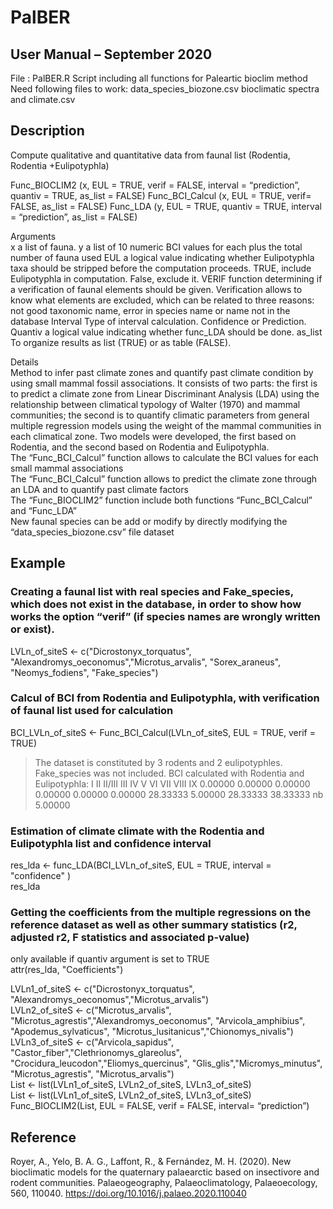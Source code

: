 # PalBER
## User Manual – September 2020

File :
PalBER.R
Script including all functions for Paleartic bioclim method
Need following files to work:
data_species_biozone.csv
bioclimatic spectra and climate.csv

## Description 
Compute qualitative and quantitative data from faunal list (Rodentia, Rodentia +Eulipotyphla)
 
Func_BIOCLIM2 (x, EUL = TRUE, verif = FALSE, interval = “prediction”, quantiv = TRUE, as_list = FALSE)
Func_BCI_Calcul (x, EUL = TRUE, verif= FALSE, as_list = FALSE)
Func_LDA (y, EUL = TRUE, quantiv = TRUE, interval = “prediction”, as_list = FALSE)
 
Arguments <br>
x                            a list of fauna.
y                      a list of 10 numeric BCI values for each plus the total number of fauna used
EUL                       a logical value indicating whether Eulipotyphla taxa should be stripped before the computation proceeds. TRUE, include Eulipotyphla in computation. False, exclude it.
VERIF                   function determining if a verification of faunal elements should be given. Verification allows to know what elements are excluded, which can be related to three reasons: not good taxonomic name, error in species name or name not in the database
Interval                Type of interval calculation. Confidence or Prediction.
Quantiv                a logical value indicating whether func_LDA should be done.
as_list             To organize results as list (TRUE) or as table (FALSE).
 
Details <br>
Method to infer past climate zones and quantify past climate condition by using small mammal fossil associations. It consists of two parts: the first is to predict a climate zone from Linear Discriminant Analysis (LDA) using the relationship between climatical typology of Walter (1970) and mammal communities; the second is to quantify climatic parameters from general multiple regression models using the weight of the mammal communities in each climatical zone. Two models were developed, the first based on Rodentia, and the second based on Rodentia and Eulipotyphla. <br>
The “Func_BCI_Calcul” function allows to calculate the BCI values for each small mammal associations <br>
The “Func_BCI_Calcul” function allows to predict the climate zone through an LDA and to quantify past climate factors <br>
The “Func_BIOCLIM2” function include both functions “Func_BCI_Calcul” and “Func_LDA” <br> 
New faunal species can be add or modify by directly modifying the “data_species_biozone.csv” file dataset <br>

## Example
### Creating a faunal list with real species and Fake_species, which does not exist in the database, in order to show how works the option “verif” (if species names are wrongly written or exist).

LVLn_of_siteS <- c("Dicrostonyx_torquatus", "Alexandromys_oeconomus","Microtus_arvalis", "Sorex_araneus", "Neomys_fodiens", "Fake_species")  

### Calcul of BCI from Rodentia and Eulipotyphla, with verification of faunal list used for calculation

BCI_LVLn_of_siteS <- Func_BCI_Calcul(LVLn_of_siteS, EUL = TRUE, verif = TRUE)
 > The dataset is constituted by 3 rodents and 2 eulipotyphles.
> Fake_species was not included.
  > BCI calculated with Rodentia and Eulipotyphla:
>       I       II   II/III      III       IV        V       VI      VII     VIII       IX
> 0.00000  0.00000  0.00000  0.00000  0.00000  0.00000 28.33333  5.00000 28.33333 38.33333
>      nb
> 5.00000

### Estimation of climate climate with the Rodentia and Eulipotyphla list and confidence interval
res_lda <- func_LDA(BCI_LVLn_of_siteS, EUL = TRUE, interval = "confidence" ) <br>
res_lda


### Getting the coefficients from the multiple regressions on the reference dataset as well as other summary statistics (r2, adjusted r2, F statistics and associated p-value)
only available if quantiv argument is set to TRUE <br>
attr(res_lda, "Coefficients")


LVLn1_of_siteS <- c("Dicrostonyx_torquatus", "Alexandromys_oeconomus","Microtus_arvalis") <br>
LVLn2_of_siteS <- c("Microtus_arvalis", "Microtus_agrestis","Alexandromys_oeconomus", "Arvicola_amphibius", "Apodemus_sylvaticus", "Microtus_lusitanicus","Chionomys_nivalis")<br>
LVLn3_of_siteS <- c("Arvicola_sapidus", "Castor_fiber","Clethrionomys_glareolus", "Crocidura_leucodon","Eliomys_quercinus", "Glis_glis","Micromys_minutus", "Microtus_agrestis", "Microtus_arvalis")<br>
List <- list(LVLn1_of_siteS, LVLn2_of_siteS, LVLn3_of_siteS)<br>
List <- list(LVLn1_of_siteS, LVLn2_of_siteS, LVLn3_of_siteS)<br>
Func_BIOCLIM2(List, EUL = FALSE, verif = FALSE, interval= “prediction”)<br>
 
## Reference
Royer, A., Yelo, B. A. G., Laffont, R., & Fernández, M. H. (2020). New bioclimatic models for the quaternary palaearctic based on insectivore and rodent communities. Palaeogeography, Palaeoclimatology, Palaeoecology, 560, 110040. https://doi.org/10.1016/j.palaeo.2020.110040


